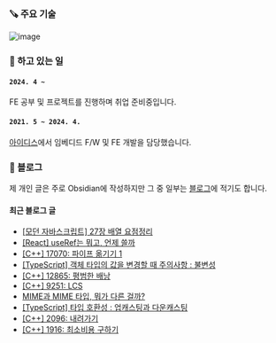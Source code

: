 ### 🪚 주요 기술
![image](https://github.com/user-attachments/assets/6f402edf-4a7d-401a-8c23-643413a2fe50)


### 🔭 하고 있는 일
#### `2024. 4 ~ `

FE 공부 및 프로젝트를 진행하며 취업 준비중입니다.

#### `2021. 5 ~ 2024. 4.`

[아이디스](https://www.idisglobal.com/)에서 임베디드 F/W 및 FE 개발을 담당했습니다.


### 📕 블로그
제 개인 글은 주로 Obsidian에 작성하지만 그 중 일부는 [블로그](https://yerang2.tistory.com/)에 적기도 합니다.

#### 최근 블로그 글
<ul><li><a href='https://yerang2.tistory.com/77' target='_blank'>[모던 자바스크립트] 27장 배열 요점정리</a></li><li><a href='https://yerang2.tistory.com/76' target='_blank'>[React] useRef는 뭐고, 언제 쓸까</a></li><li><a href='https://yerang2.tistory.com/75' target='_blank'>[C++] 17070: 파이프 옮기기 1</a></li><li><a href='https://yerang2.tistory.com/74' target='_blank'>[TypeScript] 객체 타입의 값을 변경할 때 주의사항 : 불변성</a></li><li><a href='https://yerang2.tistory.com/73' target='_blank'>[C++] 12865: 평범한 배낭</a></li><li><a href='https://yerang2.tistory.com/72' target='_blank'>[C++] 9251: LCS</a></li><li><a href='https://yerang2.tistory.com/71' target='_blank'>MIME과 MIME 타입, 뭐가 다른 걸까?</a></li><li><a href='https://yerang2.tistory.com/70' target='_blank'>[TypeScript] 타입 호환성 : 업캐스팅과 다운캐스팅</a></li><li><a href='https://yerang2.tistory.com/69' target='_blank'>[C++] 2096: 내려가기</a></li><li><a href='https://yerang2.tistory.com/68' target='_blank'>[C++] 1916: 최소비용 구하기</a></li></ul>